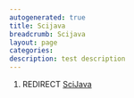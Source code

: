 ```yaml
---
autogenerated: true
title: Scijava
breadcrumb: Scijava
layout: page
categories: 
description: test description
---
```


1.  REDIRECT [SciJava](SciJava )
